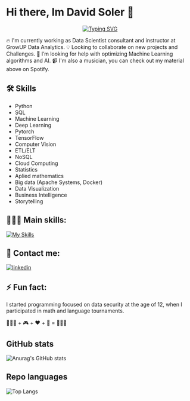 # Hi there, Im David Soler 👋

<p align="center">
<a href="https://git.io/typing-svg"><img src="https://readme-typing-svg.herokuapp.com?font=Fira+Code&weight=500&size=24&duration=7100&pause=500&color=CF0000&width=500&lines=DATA+SCIENTIST+%26+FUTURE+AI+DEV" alt="Typing SVG" /></a>
<p align="center">

🔥 I'm currently working as Data Scientist consultant and instructor at GrowUP Data Analytics.
💡 Looking to collaborate on new projects and Challenges.
🤔 I’m looking for help with optimizing Machine Learning algorithms and AI.
📹 I'm also a musician, you can check out my material above on Spotify.

## 🛠 Skills

- Python
- SQL
- Machine Learning
- Deep Learning
- Pytorch
- TensorFlow
- Computer Vision
- ETL/ELT
- NoSQL
- Cloud Computing
- Statistics
- Aplied mathematics
- Big data (Apache Systems, Docker)
- Data Visualization
- Business Intelligence
- Storytelling

## 👩🏻‍💻 Main skills:

[![My Skills](https://skillicons.dev/icons?i=aiscript,r,anaconda,py,sql,vscode,gcp,flask,tensorflow,ubuntu&theme=light)](https://skillicons.dev)

## 🔗 Contact me:

[![linkedin](https://img.shields.io/badge/linkedin-0A66C2?style=for-the-badge&logo=linkedin&logoColor=white)]([https://www.linkedin.com/in/david-soler-aa200b240/)

## ⚡ Fun fact:

I started programming focused on data security at the age of 12, when I participated in math and language tournaments.

👩🏻‍💻 + 🎮 + ❤️ + 🧠 = 🎨👌🏼

## GitHub stats

![Anurag's GitHub stats](https://github-readme-stats.vercel.app/api?username=Davoassassin27&show_icons=true&theme=transparent)

## Repo languages

![Top Langs](https://github-readme-stats.vercel.app/api/top-langs/?username=Davoassassin27&layout=compact)
